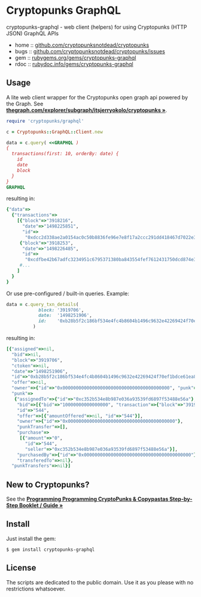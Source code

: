 # Cryptopunks GraphQL


cryptopunks-graphql - web client (helpers) for using Cryptopunks (HTTP JSON) GraphQL APIs


* home  :: [github.com/cryptopunksnotdead/cryptopunks](https://github.com/cryptopunksnotdead/cryptopunks)
* bugs  :: [github.com/cryptopunksnotdead/cryptopunks/issues](https://github.com/cryptopunksnotdead/cryptopunks/issues)
* gem   :: [rubygems.org/gems/cryptopunks-graphql](https://rubygems.org/gems/cryptopunks-graphql)
* rdoc  :: [rubydoc.info/gems/cryptopunks-graphql](http://rubydoc.info/gems/cryptopunks-graphql)




## Usage


A lite web client wrapper for the Cryptopunks open graph api
powered by the Graph.
See [**thegraph.com/explorer/subgraph/itsjerryokolo/cryptopunks »**](https://thegraph.com/explorer/subgraph/itsjerryokolo/cryptopunks).


``` ruby
require 'cryptopunks/graphql'

c = Cryptopunks::GraphQL::Client.new

data = c.query( <<GRAPHQL )
{
  transactions(first: 10, orderBy: date) {
    id
    date
    block
  }
}
GRAPHQL
```


resulting in:

``` ruby
{"data"=>
  {"transactions"=>
    [{"block"=>"3918216",
      "date"=>"1498225851",
      "id"=>
       "0xdcc2d338ae2a0154ac0c50b8836fe96e7e8f17a2ccc291dd418467d7022e3aa4"},
     {"block"=>"3918253",
      "date"=>"1498226485",
      "id"=>
       "0xcdfbe42b67adfc3234951c6795371380ba843554fef7612431750dcd874e34ee"},
     #...
    ]
  }
}
```


Or use pre-configured / built-in queries. Example:


``` ruby
data = c.query_txn_details(
            block: '3919706',
            date:  '1498251906',
            id:    '0xb28b5f2c186bf534e4fc4b8604b1496c9632e42269424f70ef1bdce61ea8ba52'
          )
```

resulting in:

``` ruby
[{"assigned"=>nil,
  "bid"=>nil,
  "block"=>"3919706",
  "ctoken"=>nil,
  "date"=>"1498251906",
  "id"=>"0xb28b5f2c186bf534e4fc4b8604b1496c9632e42269424f70ef1bdce61ea8ba52",
  "offer"=>nil,
  "owner"=>{"id"=>"0x0000000000000000000000000000000000000000", "punk"=>{}},
  "punk"=>
   {"assignedTo"=>{"id"=>"0xc352b534e8b987e036a93539fd6897f53488e56a"},
    "bid"=>[{"bid"=>"10000000000000000", "transaction"=>{"block"=>"3919706"}}],
    "id"=>"544",
    "offer"=>[{"amountOffered"=>nil, "id"=>"544"}],
    "owner"=>{"id"=>"0x0000000000000000000000000000000000000000"},
    "punkTransfer"=>[],
    "purchase"=>
     [{"amount"=>"0",
       "id"=>"544",
       "seller"=>"0xc352b534e8b987e036a93539fd6897f53488e56a"}],
    "purchasedBy"=>{"id"=>"0x0000000000000000000000000000000000000000"},
    "transferedTo"=>nil},
  "punkTransfers"=>nil}]
```



## New to Cryptopunks?

See the
[**Programming Programming CryptoPunks & Copypastas Step-by-Step Booklet / Guide »**](https://github.com/cryptopunksnotdead/programming-cryptopunks)




## Install

Just install the gem:

    $ gem install cryptopunks-graphql


## License

The scripts are dedicated to the public domain.
Use it as you please with no restrictions whatsoever.




